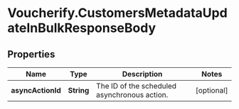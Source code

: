 # Voucherify.CustomersMetadataUpdateInBulkResponseBody

## Properties

Name | Type | Description | Notes
------------ | ------------- | ------------- | -------------
**asyncActionId** | **String** | The ID of the scheduled asynchronous action. | [optional] 


